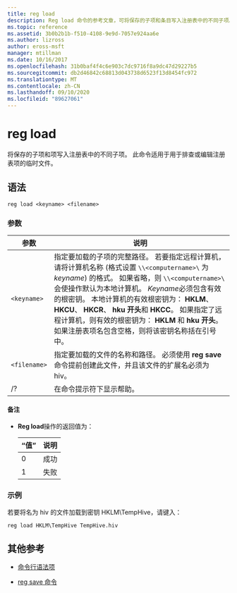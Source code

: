 ```yaml
---
title: reg load
description: Reg load 命令的参考文章，可将保存的子项和条目写入注册表中的不同子项。
ms.topic: reference
ms.assetid: 3b0b2b1b-f510-4108-9e9d-7057e924aa6e
ms.author: lizross
author: eross-msft
manager: mtillman
ms.date: 10/16/2017
ms.openlocfilehash: 31b0baf4f4c6e903c7dc9716f8a9dc47d29227b5
ms.sourcegitcommit: db2d46842c68813d043738d6523f13d8454fc972
ms.translationtype: MT
ms.contentlocale: zh-CN
ms.lasthandoff: 09/10/2020
ms.locfileid: "89627061"
---
```

# <a name="reg-load"></a>reg load

将保存的子项和项写入注册表中的不同子项。 此命令适用于用于排查或编辑注册表项的临时文件。

## <a name="syntax"></a>语法

```
reg load <keyname> <filename>
```

### <a name="parameters"></a>参数

| 参数 | 说明 |
|--|--|
| `<keyname>` | 指定要加载的子项的完整路径。 若要指定远程计算机，请将计算机名称 (格式设置 `\\<computername>\` 为 *keyname*) 的格式。 如果省略，则 `\\<computername>\` 会使操作默认为本地计算机。 *Keyname*必须包含有效的根密钥。 本地计算机的有效根密钥为： **HKLM**、 **HKCU**、 **HKCR**、 **hku 开头**和 **HKCC**。 如果指定了远程计算机，则有效的根密钥为： **HKLM** 和 **hku 开头**。 如果注册表项名包含空格，则将该密钥名称括在引号中。  |
| `<filename>` | 指定要加载的文件的名称和路径。 必须使用 **reg save** 命令提前创建此文件，并且该文件的扩展名必须为 hiv。 |
| /? | 在命令提示符下显示帮助。 |

#### <a name="remarks"></a>备注

- **Reg load**操作的返回值为：

    | “值” | 说明 |
    |--|--|
    | 0 | 成功 |
    | 1 | 失败 |

### <a name="examples"></a>示例

若要将名为 hiv 的文件加载到密钥 HKLM\TempHive，请键入：

```
reg load HKLM\TempHive TempHive.hiv
```

## <a name="additional-references"></a>其他参考

- [命令行语法项](command-line-syntax-key.md)

- [reg save 命令](reg-save.md)
